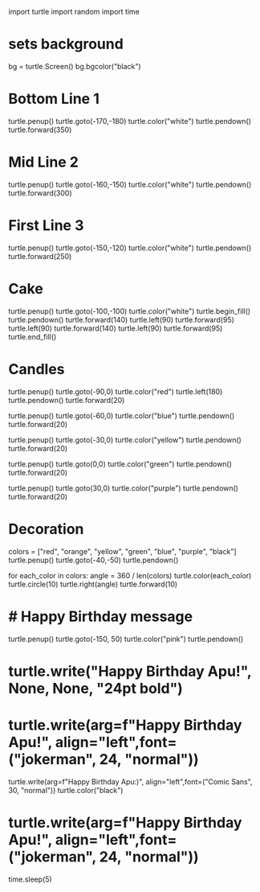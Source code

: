 
import turtle
import random
import time

# sets background
bg = turtle.Screen()
bg.bgcolor("black")

# Bottom Line 1
turtle.penup()
turtle.goto(-170,-180)
turtle.color("white")
turtle.pendown()
turtle.forward(350)

# Mid Line 2
turtle.penup()
turtle.goto(-160,-150)
turtle.color("white")
turtle.pendown()
turtle.forward(300)

# First Line 3
turtle.penup()
turtle.goto(-150,-120)
turtle.color("white")
turtle.pendown()
turtle.forward(250)

# Cake
turtle.penup()
turtle.goto(-100,-100)
turtle.color("white")
turtle.begin_fill()
turtle.pendown()
turtle.forward(140)
turtle.left(90)
turtle.forward(95)
turtle.left(90)
turtle.forward(140)
turtle.left(90)
turtle.forward(95)
turtle.end_fill()

# Candles
turtle.penup()
turtle.goto(-90,0)
turtle.color("red")
turtle.left(180)
turtle.pendown()
turtle.forward(20)

turtle.penup()
turtle.goto(-60,0)
turtle.color("blue")
turtle.pendown()
turtle.forward(20)

turtle.penup()
turtle.goto(-30,0)
turtle.color("yellow")
turtle.pendown()
turtle.forward(20)

turtle.penup()
turtle.goto(0,0)
turtle.color("green")
turtle.pendown()
turtle.forward(20)

turtle.penup()
turtle.goto(30,0)
turtle.color("purple")
turtle.pendown()
turtle.forward(20)

# Decoration
colors = ["red", "orange", "yellow", "green", "blue", "purple", "black"]
turtle.penup()
turtle.goto(-40,-50)
turtle.pendown()

for each_color in colors:
    angle = 360 / len(colors)
    turtle.color(each_color)
    turtle.circle(10)
    turtle.right(angle)
    turtle.forward(10)

# # Happy Birthday message
turtle.penup()
turtle.goto(-150, 50)
turtle.color("pink")
turtle.pendown()
# turtle.write("Happy Birthday Apu!", None, None, "24pt bold")
# turtle.write(arg=f"Happy Birthday Apu!", align="left",font=("jokerman", 24, "normal"))
turtle.write(arg=f"Happy Birthday Apu:)", align="left",font=("Comic Sans", 30, "normal"))
turtle.color("black")

# turtle.write(arg=f"Happy Birthday Apu!", align="left",font=("jokerman", 24, "normal"))

time.sleep(5)
